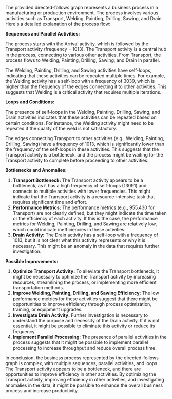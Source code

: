 The provided directed-follows graph represents a business process in a manufacturing or production environment. The process involves various activities such as Transport, Welding, Painting, Drilling, Sawing, and Drain. Here's a detailed explanation of the process flow:

**Sequences and Parallel Activities:**

The process starts with the Arrival activity, which is followed by the Transport activity (frequency = 1013). The Transport activity is a central hub in the process, connecting to various other activities. From Transport, the process flows to Welding, Painting, Drilling, Sawing, and Drain in parallel.

The Welding, Painting, Drilling, and Sawing activities have self-loops, indicating that these activities can be repeated multiple times. For example, the Welding activity has a self-loop with a frequency of 3039, which is higher than the frequency of the edges connecting it to other activities. This suggests that Welding is a critical activity that requires multiple iterations.

**Loops and Conditions:**

The presence of self-loops in the Welding, Painting, Drilling, Sawing, and Drain activities indicates that these activities can be repeated based on certain conditions. For instance, the Welding activity might need to be repeated if the quality of the weld is not satisfactory.

The edges connecting Transport to other activities (e.g., Welding, Painting, Drilling, Sawing) have a frequency of 1013, which is significantly lower than the frequency of the self-loops in these activities. This suggests that the Transport activity is a bottleneck, and the process might be waiting for the Transport activity to complete before proceeding to other activities.

**Bottlenecks and Anomalies:**

1. **Transport Bottleneck:** The Transport activity appears to be a bottleneck, as it has a high frequency of self-loops (13091) and connects to multiple activities with lower frequencies. This might indicate that the Transport activity is a resource-intensive task that requires significant time and effort.
2. **Performance Metrics:** The performance metrics (e.g., 955.430 for Transport) are not clearly defined, but they might indicate the time taken or the efficiency of each activity. If this is the case, the performance metrics for Welding, Painting, Drilling, and Sawing are relatively low, which could indicate inefficiencies in these activities.
3. **Drain Activity:** The Drain activity has a self-loop with a frequency of 1013, but it is not clear what this activity represents or why it is necessary. This might be an anomaly in the data that requires further investigation.

**Possible Improvements:**

1. **Optimize Transport Activity:** To alleviate the Transport bottleneck, it might be necessary to optimize the Transport activity by increasing resources, streamlining the process, or implementing more efficient transportation methods.
2. **Improve Welding, Painting, Drilling, and Sawing Efficiency:** The low performance metrics for these activities suggest that there might be opportunities to improve efficiency through process optimization, training, or equipment upgrades.
3. **Investigate Drain Activity:** Further investigation is necessary to understand the purpose and necessity of the Drain activity. If it is not essential, it might be possible to eliminate this activity or reduce its frequency.
4. **Implement Parallel Processing:** The presence of parallel activities in the process suggests that it might be possible to implement parallel processing to increase throughput and reduce overall process time.

In conclusion, the business process represented by the directed-follows graph is complex, with multiple sequences, parallel activities, and loops. The Transport activity appears to be a bottleneck, and there are opportunities to improve efficiency in other activities. By optimizing the Transport activity, improving efficiency in other activities, and investigating anomalies in the data, it might be possible to enhance the overall business process and increase productivity.